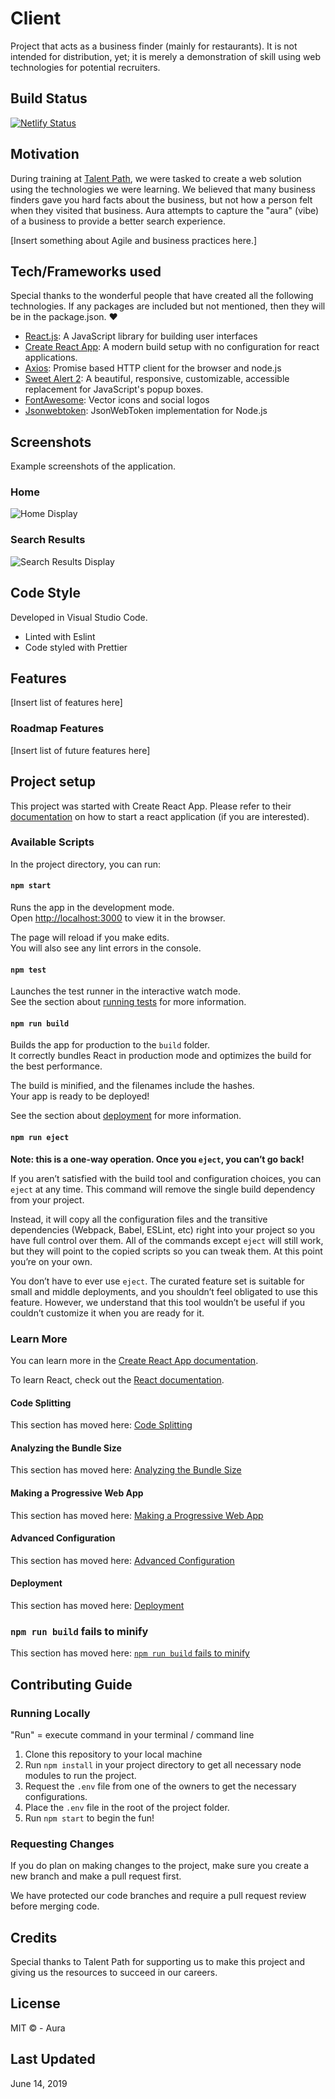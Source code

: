 # Client

Project that acts as a business finder (mainly for restaurants). It is not intended for distribution, yet; it is merely a demonstration of skill using web technologies for potential recruiters.

## Build Status

[![Netlify Status](https://api.netlify.com/api/v1/badges/4a6764c5-39f3-4f9d-a730-0c7fc1370a76/deploy-status)](https://app.netlify.com/sites/projectaura/deploys)

## Motivation

During training at [Talent Path](https://talentpath.com), we were tasked to create a web solution using the technologies we were learning. We believed that many business finders gave you hard facts about the business, but not how a person felt when they visited that business. Aura attempts to capture the "aura" (vibe) of a business to provide a better search experience.

[Insert something about Agile and business practices here.]

## Tech/Frameworks used

Special thanks to the wonderful people that have created all the following technologies. If any packages are included but not mentioned, then they will be in the package.json. :heart:

- [React.js](https://reactjs.org): A JavaScript library for building user interfaces
- [Create React App](https://facebook.github.io/create-react-app/): A modern build setup with no configuration for react applications.
- [Axios](https://github.com/axios/axios): Promise based HTTP client for the browser and node.js
- [Sweet Alert 2](https://sweetalert2.github.io/): A beautiful, responsive, customizable, accessible replacement for JavaScript's popup boxes.
- [FontAwesome](https://fontawesome.com/): Vector icons and social logos
- [Jsonwebtoken](https://github.com/auth0/node-jsonwebtoken): JsonWebToken implementation for Node.js

## Screenshots

Example screenshots of the application.

### Home

![Home Display](src/assets/img/homeScreenshot.png)

### Search Results

![Search Results Display](src/assets/img/searchResultsScreenshot.png)

## Code Style

Developed in Visual Studio Code.

- Linted with Eslint
- Code styled with Prettier

## Features

[Insert list of features here]

### Roadmap Features

[Insert list of future features here]

## Project setup

This project was started with Create React App. Please refer to their [documentation](https://github.com/facebook/create-react-app) on how to start a react application (if you are interested).

### Available Scripts

In the project directory, you can run:

#### `npm start`

Runs the app in the development mode.  
Open [http://localhost:3000](http://localhost:3000) to view it in the browser.

The page will reload if you make edits.  
You will also see any lint errors in the console.

#### `npm test`

Launches the test runner in the interactive watch mode.  
See the section about [running tests](https://facebook.github.io/create-react-app/docs/running-tests) for more information.

#### `npm run build`

Builds the app for production to the `build` folder.  
It correctly bundles React in production mode and optimizes the build for the best performance.

The build is minified, and the filenames include the hashes.  
Your app is ready to be deployed!

See the section about [deployment](https://facebook.github.io/create-react-app/docs/deployment) for more information.

#### `npm run eject`

**Note: this is a one-way operation. Once you `eject`, you can’t go back!**

If you aren’t satisfied with the build tool and configuration choices, you can `eject` at any time. This command will remove the single build dependency from your project.

Instead, it will copy all the configuration files and the transitive dependencies (Webpack, Babel, ESLint, etc) right into your project so you have full control over them. All of the commands except `eject` will still work, but they will point to the copied scripts so you can tweak them. At this point you’re on your own.

You don’t have to ever use `eject`. The curated feature set is suitable for small and middle deployments, and you shouldn’t feel obligated to use this feature. However, we understand that this tool wouldn’t be useful if you couldn’t customize it when you are ready for it.

### Learn More

You can learn more in the [Create React App documentation](https://facebook.github.io/create-react-app/docs/getting-started).

To learn React, check out the [React documentation](https://reactjs.org/).

#### Code Splitting

This section has moved here: [Code Splitting](https://facebook.github.io/create-react-app/docs/code-splitting)

#### Analyzing the Bundle Size

This section has moved here: [Analyzing the Bundle Size](https://facebook.github.io/create-react-app/docs/analyzing-the-bundle-size)

#### Making a Progressive Web App

This section has moved here: [Making a Progressive Web App](https://facebook.github.io/create-react-app/docs/making-a-progressive-web-app)

#### Advanced Configuration

This section has moved here: [Advanced Configuration](https://facebook.github.io/create-react-app/docs/advanced-configuration)

#### Deployment

This section has moved here: [Deployment](https://facebook.github.io/create-react-app/docs/deployment)

### `npm run build` fails to minify

This section has moved here: [`npm run build` fails to minify](https://facebook.github.io/create-react-app/docs/troubleshooting#npm-run-build-fails-to-minify)

## Contributing Guide

### Running Locally

"Run" = execute command in your terminal / command line

1. Clone this repository to your local machine
2. Run `npm install` in your project directory to get all necessary node modules to run the project.
3. Request the `.env` file from one of the owners to get the necessary configurations.
4. Place the `.env` file in the root of the project folder.
5. Run `npm start` to begin the fun!

### Requesting Changes

If you do plan on making changes to the project, make sure you create a new branch and make a pull request first.

We have protected our code branches and require a pull request review before merging code.

## Credits

Special thanks to Talent Path for supporting us to make this project and giving us the resources to succeed in our careers.

## License

MIT &copy; - Aura

## Last Updated

June 14, 2019
